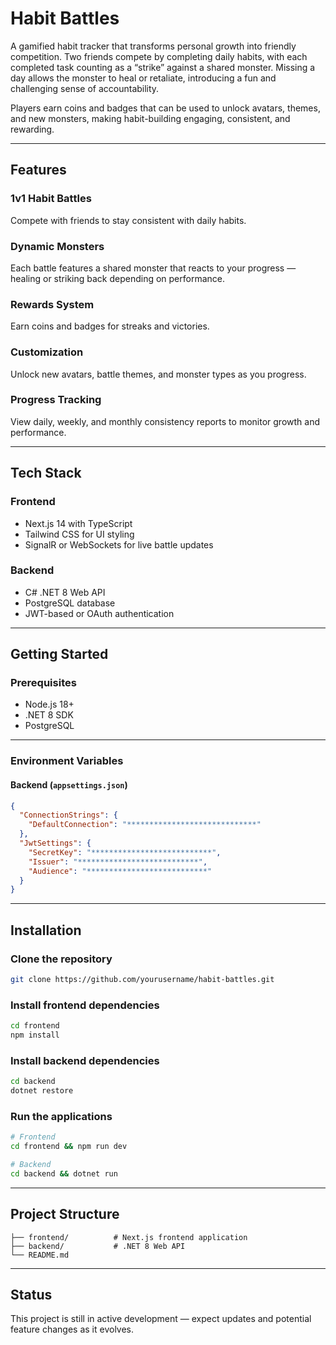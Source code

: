 # Habit Battles

A gamified habit tracker that transforms personal growth into friendly competition. Two friends compete by completing daily habits, with each completed task counting as a “strike” against a shared monster. Missing a day allows the monster to heal or retaliate, introducing a fun and challenging sense of accountability.

Players earn coins and badges that can be used to unlock avatars, themes, and new monsters, making habit-building engaging, consistent, and rewarding.

---

## Features

### 1v1 Habit Battles

Compete with friends to stay consistent with daily habits.

### Dynamic Monsters

Each battle features a shared monster that reacts to your progress — healing or striking back depending on performance.

### Rewards System

Earn coins and badges for streaks and victories.

### Customization

Unlock new avatars, battle themes, and monster types as you progress.

### Progress Tracking

View daily, weekly, and monthly consistency reports to monitor growth and performance.

---

## Tech Stack

### Frontend

* Next.js 14 with TypeScript
* Tailwind CSS for UI styling
* SignalR or WebSockets for live battle updates

### Backend

* C# .NET 8 Web API
* PostgreSQL database
* JWT-based or OAuth authentication

---

## Getting Started

### Prerequisites

* Node.js 18+
* .NET 8 SDK
* PostgreSQL

---

### Environment Variables

#### Backend (`appsettings.json`)

```json
{
  "ConnectionStrings": {
    "DefaultConnection": "*****************************"
  },
  "JwtSettings": {
    "SecretKey": "***************************",
    "Issuer": "***************************",
    "Audience": "***************************"
  }
}
```

---

## Installation

### Clone the repository

```bash
git clone https://github.com/yourusername/habit-battles.git
```

### Install frontend dependencies

```bash
cd frontend
npm install
```

### Install backend dependencies

```bash
cd backend
dotnet restore
```

### Run the applications

```bash
# Frontend
cd frontend && npm run dev

# Backend
cd backend && dotnet run
```

---

## Project Structure

```
├── frontend/          # Next.js frontend application
├── backend/           # .NET 8 Web API
└── README.md
```

---

## Status

This project is still in active development — expect updates and potential feature changes as it evolves.
